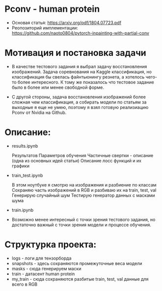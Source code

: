 # Pconv - human protein
- Основая статья: https://arxiv.org/pdf/1804.07723.pdf
- Реопозиторий имплементации: https://github.com/naoto0804/pytorch-inpainting-with-partial-conv
 
# Мотивация и постановка задачи
- В качестве тестового задания я выбрал задачу восстановления изображений. Задача соревнования на Kaggle классификация, но классификация бы свелась файнтьюнингу резнета, а хотелось чего-то более интересного. К тому же показалось что тестовое задание было в более или менее свободной форме.

- С другой стороны, задача восстановления изображений более сложная чем классификация, а собирать модели по статьям за выходные я еще не умею, поэтому я взял готовую реализиацию Pconv от Nvidia на Github.

# Описание:
- results.ipynb

    Результатов
    Параметров обучения
    Частичные свертки - описание (одна из основных идей статьи)
    Описание лосс функций и их графики


- train_test.ipynb

    В этом ноутбуке я смотрю на изображения и разбиение по классам
    Сохраняю часть изображений в RGB и разбиваю их на train, test, val
    Генерирую случайный шум
    Тестирую генератор данных с масками шума
    
- train.ipynb
- Возможно менее интересный с точки зрения тестового задания, но достаточно важный с точки зрения модели и процессе обучения.

# Структурка проекта:
- logs - логи для тензорборда
- snapshots - здесь сохраняются промежуточные веса модели
- masks - сюда генерируем маски 
- train - датасент human protein
- my_train - сюда сохраняются разбитые train, test, val данные для всего в RGB
